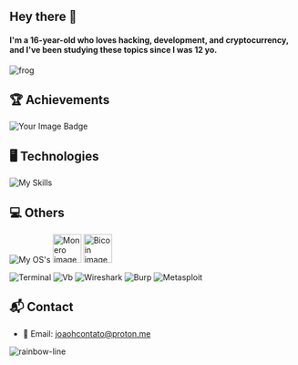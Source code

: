 ## Hey there 👋
#### I'm a 16-year-old who loves hacking, development, and cryptocurrency, and I've been studying these topics since I was 12 yo.

![frog](https://github.com/user-attachments/assets/d860fa2b-30f3-4fa5-89fd-28221a6f4d5b)

## 🏆 Achievements
<img src="https://tryhackme-badges.s3.amazonaws.com/joaoh.png" alt="Your Image Badge" />

## 🖥️ Technologies
![My Skills](https://skillicons.dev/icons?i=bash,cs,dotnet,bootstrap,git,docker,sqlite,mysql,postgres,html,css)

## 💻 Others
![My OS's](https://skillicons.dev/icons?i=linux,windows,vscode,neovim,visualstudio)
<img alt="Monero image" title="Monero" width="50" src="https://cryptocurrencyliveprices.com/img/xmr-monero.png">
<img alt="Bicoin image" title="Bitcoin" width="50" src="https://cryptocurrencyliveprices.com/img/btc-bitcoin.png">

![Terminal](https://img.shields.io/badge/windows%20terminal-4D4D4D?style=for-the-badge&logo=windows%20terminal&logoColor=white)
![Vb](https://img.shields.io/badge/VirtualBox-21416b?style=for-the-badge&logo=VirtualBox&logoColor=white)
![Wireshark](https://img.shields.io/badge/Wireshark-1679A7?style=for-the-badge&logo=Wireshark&logoColor=white)
![Burp](https://img.shields.io/badge/burpsuite-FF6633?style=for-the-badge&logo=burpsuite&logoColor=white)
![Metasploit](https://img.shields.io/badge/metasploit-2596CD?style=for-the-badge&logo=metasploit&logoColor=white)

## 📬 Contact
* 📧 Email: joaohcontato@proton.me

![rainbow-line](https://github.com/user-attachments/assets/76c27c64-3a1f-4a15-8786-448ec3d79967)

